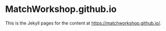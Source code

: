 # MatchWorkshop.github.io

This is the Jekyll pages for the content at https://matchworkshop.github.io/.
